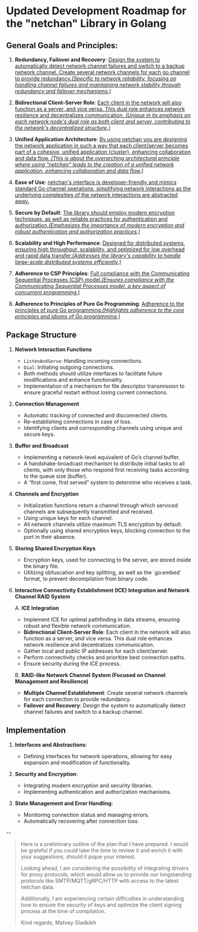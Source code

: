 # Updated Development Roadmap for the "netchan" Library in Golang

## General Goals and Principles:
1. **Redundancy, Failover and Recovery**: [Design the system to automatically detect network channel failures and switch to a backup network channel. Create several network channels for each go channel to provide redundancy.*(Specific to network reliability, focusing on handling channel failures and maintaining network stability through redundancy and failover mechanisms.)*](/wiki/RedundancyFailoverandRecovery.md)

2. **Bidirectional Client-Server Role**: [Each client in the network will also function as a server, and vice versa. This dual role enhances network resilience and decentralizes communication. *(Unique in its emphasis on each network node's dual role as both client and server, contributing to the network's decentralized structure.)*](/wiki/BidirectionalClient-ServerRole.md)

3. **Unified Application Architecture**: [By using netchan you are designing the network application in such a way that each client/server becomes part of a cohesive, unified application (cluster), enhancing collaboration and data flow. *(This is about the overarching architectural principle where using "netchan" leads to the creation of a unified network application, enhancing collaboration and data flow.)*](/wiki/UnifiedApplicationArchitecture.md)

4. **Ease of Use**: [netchan's interface is developer-friendly and mimics standard Go channel operations, simplifying network interactions  as the underlying complexities of the network interactions are abstracted away.](/wiki/EaseofUse.md)

5. **Secure by Default**: [The library should employ modern encryption techniques, as well as reliable practices for authentication and authorization.*(Emphasizes the importance of modern encryption and robust authentication and authorization practices.)*](/wiki/SecurebyDefault.md)

6. **Scalability and High Performance**: [Designed for distributed systems, ensuring high throughput, scalability, and optimized for low overhead and rapid data transfer.*(Addresses the library's capability to handle large-scale distributed systems efficiently.)*](/wiki/ScalabilityandHighPerformance.md)

7. **Adherence to CSP Principles**: [Full compliance with the Communicating Sequential Processes (CSP) model.*(Ensures compliance with the Communicating Sequential Processes model, a key aspect of concurrent programming.)*](/wiki/AdherencetoCSPPrinciples.md)

8. **Adherence to Principles of Pure Go Programming**: [Adherence to the principles of pure Go programming.*(Highlights adherence to the core principles and idioms of Go programming.)*](/wiki/PrinciplesofPureGoProgramming.md)


## Package Structure
1. **Network Interaction Functions**
   - `ListenAndServe`: Handling incoming connections.
   - `Dial`: Initiating outgoing connections.
   - Both methods should utilize interfaces to facilitate future modifications and enhance functionality.
   - Implementation of a mechanism for file descriptor transmission to ensure graceful restart without losing current connections.

2. **Connection Management**
   - Automatic tracking of connected and disconnected clients.
   - Re-establishing connections in case of loss.
   - Identifying clients and corresponding channels using unique and secure keys.

3. **Buffer and Broadcast**
   - Implementing a network-level equivalent of Go’s channel buffer.
   - A handshake-broadcast mechanism to distribute initial tasks to all clients, with only those who respond first receiving tasks according to the queue size (buffer).
   - A “first come, first served” system to determine who receives a task.

4. **Channels and Encryption**
   - Initialization functions return a channel through which serviced channels are subsequently transmitted and received.
   - Using unique keys for each channel.
   - All network channels utilize maximum TLS encryption by default.
   - Optionally using shared encryption keys, blocking connection to the port in their absence.

5. **Storing Shared Encryption Keys**
   - Encryption keys, used for connecting to the server, are stored inside the binary file.
   - Utilizing obfuscation and key splitting, as well as the `go:embed’ format, to prevent decompilation from binary code.

6. **Interactive Connectivity Establishment (ICE) Integration and Network Channel RAID System**

   A. **ICE Integration**
      - Implement ICE for optimal pathfinding in data streams, ensuring robust and flexible network communication.
      - **Bidirectional Client-Server Role**: Each client in the network will also function as a server, and vice versa. This dual role enhances network resilience and decentralizes communication.
      - Gather local and public IP addresses for each client/server.
      - Perform connectivity checks and prioritize best connection paths.
      - Ensure security during the ICE process.

   B. **RAID-like Network Channel System (Focused on Channel Management and Resilience)**
      - **Multiple Channel Establishment**: Create several network channels for each connection to provide redundancy.
      - **Failover and Recovery**: Design the system to automatically detect channel failures and switch to a backup channel.

## Implementation
1. **Interfaces and Abstractions**: 
   - Defining interfaces for network operations, allowing for easy expansion and modification of functionality.

2. **Security and Encryption**: 
   - Integrating modern encryption and security libraries.
   - Implementing authentication and authorization mechanisms.

3. **State Management and Error Handling**: 
   - Monitoring connection status and managing errors.
   - Automatically recovering after connection loss.

--

>
> Here is a preliminary outline of the plan that I have prepared. I would be grateful if you could take the time to review it and enrich it with your suggestions, should it pique your interest.
>
> Looking ahead, I am considering the possibility of integrating drivers for proxy protocols, which would allow us to provide our longstanding protocols like SMTP/MQTT/gRPC/HTTP with access to the latest netchan data.
>
> Additionally, I am experiencing certain difficulties in understanding how to ensure the security of keys and optimize the client signing process at the time of compilation.
>
> Kind regards, 
> Matvey Gladkikh
